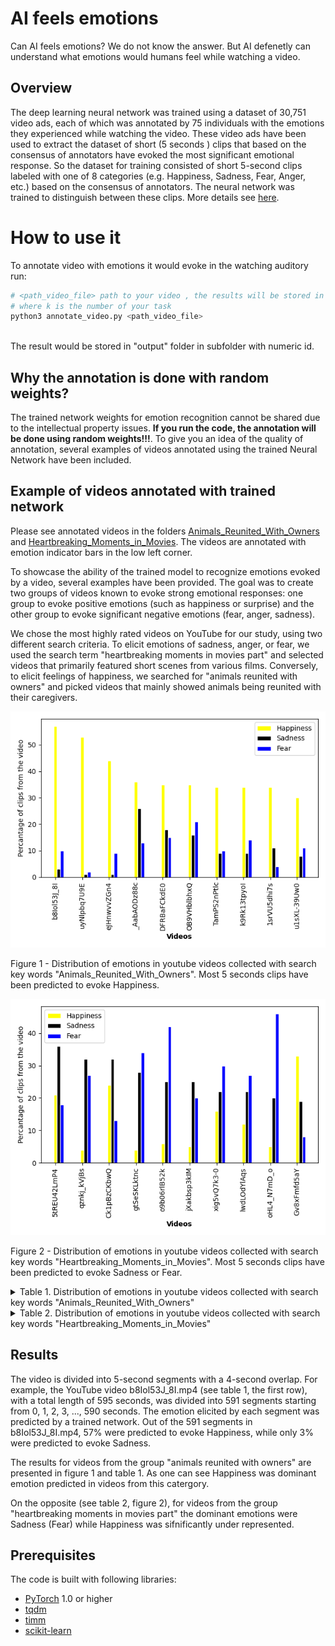 # AI feels emotions
Can AI feels emotions? We do not know the answer. 
But AI defenetly can understand what emotions would humans feel while watching a video.


## Overview

The deep learning neural network was trained using a dataset of 30,751 video ads, each of which was annotated by 75 individuals with the emotions they experienced while watching the video. 
These video ads have been used to extract the dataset of short (5 seconds ) clips that based on the consensus of annotators have evoked the most significant emotional response.
So the dataset for training consisted of short 5-second clips labeled with one of  8 categories (e.g. Happiness, Sadness, Fear, Anger, etc.) based on the consensus of annotators. 
The neural network was trained to distinguish between these clips. More details see [here](Adcumen.pdf).


# How to use it
To annotate video with emotions it would evoke in the watching auditory run:

```bash
# <path_video_file> path to your video , the results will be stored in "output/k/output.mp4" 
# where k is the number of your task
python3 annotate_video.py <path_video_file>
  
```
The result would be stored in "output" folder in subfolder with numeric id.

## Why the annotation is done with random weights?   
The trained network weights for emotion recognition cannot be shared due to the intellectual property issues. 
**If you run the code, the annotation will be done using random weights!!!**. 
To give you an idea of the quality of annotation, several examples of videos annotated using the trained Neural Network have been included.
 

## Example of videos annotated with trained network 

Please see annotated videos in the folders  [Animals_Reunited_With_Owners](Animals_Reunited_With_Owners) and [Heartbreaking_Moments_in_Movies](Heartbreaking_Moments_in_Movies).
The videos are annotated with emotion indicator bars in the low left corner.  

To showcase the ability of the trained model to recognize emotions evoked by a video, several examples have been provided. 
The goal was to create two groups of videos known to evoke strong emotional responses: 
one group to evoke positive emotions (such as happiness or surprise) 
and the other group to evoke significant negative emotions (fear, anger, sadness).

We chose the most highly rated videos on YouTube for our study, 
using two different search criteria. 
To elicit emotions of sadness, anger, or fear, we used the search term "heartbreaking moments in movies part" 
and selected videos that primarily featured short scenes from various films. 
Conversely, to elicit feelings of happiness, 
we searched for "animals reunited with owners" 
and picked videos that mainly showed animals being reunited with their caregivers.





![This is an image](figures/Animals_Reunited_With_Owners.png)
<p align = "left">
Figure 1 - Distribution of emotions in youtube videos collected with search key words "Animals_Reunited_With_Owners". Most 5 seconds clips have been predicted to evoke Happiness.
</p>



![This is an image](figures/Heartbreaking_Moments_in_Movies_PART.png)

<p align = "left">
Figure 2 - Distribution of emotions in youtube videos collected with search key words "Heartbreaking_Moments_in_Movies". Most 5 seconds clips have been predicted to evoke Sadness or Fear.
</p>


<details>
<summary>
Table 1. Distribution of emotions in youtube videos collected with search key words "Animals_Reunited_With_Owners"
</summary>
<p>

| Video           | Duration | Happiness | Sadness | Fear | Anger |
|-----------------|----------|-----------|---------|------|-------|
| b8Iol53J_8I.mp4 |      595 |        57 |       3 |   10 |    14 |
| uyNlpbq7U9E.mp4 |      485 |        53 |       1 |    2 |    11 |
| eJHnwvvZGn4.mp4 |      543 |        44 |       1 |    9 |    23 |
| _AabAODz88c.mp4 |      600 |        36 |      26 |   13 |    20 |
| DFRBaFCkdE0.mp4 |      460 |        35 |      18 |   15 |    25 |
| OB9VHblbhxQ.mp4 |      644 |        35 |      16 |   21 |    18 |
| TamPS2nPtlc.mp4 |      505 |        34 |       9 |   10 |    16 |
| k9Rk13tpyoI.mp4 |      738 |        34 |       9 |   14 |    26 |
| 1srVU5dhi7s.mp4 |      528 |        34 |      11 |    4 |    37 |
| u1sXL-39Uw0.mp4 |      602 |        30 |       8 |   11 |    30 |




</p>
</details>




<details>
<summary>
Table 2. Distribution of emotions in youtube videos collected with search key words "Heartbreaking_Moments_in_Movies"
</summary>
<p>

| Video           | Duration | Happiness | Sadness | Fear | Anger |
|-----------------|----------|-----------|---------|------|-------|
| 5tREU42LmP4.mp4 |      358 |        21 |      36 |   18 |    14 |
| qznkj_kVjBs.mp4 |      196 |         4 |      32 |   27 |    23 |
| Ck1pBzCKbwQ.mp4 |      313 |        24 |      32 |   13 |    14 |
| gtSeSKLktnc.mp4 |      544 |         4 |      28 |   34 |     7 |
| o9b06rlB52k.mp4 |      655 |         6 |      25 |   42 |    13 |
| jXakbsp3kIM.mp4 |      825 |         5 |      25 |   20 |    17 |
| xig5vQ7k3-0.mp4 |      368 |        16 |      22 |   30 |    21 |
| lwdLOdYlAqs.mp4 |      333 |        12 |      22 |   27 |    13 |
| oHL4_N7mD_o.mp4 |      701 |         5 |      20 |   46 |     7 |
| Gv8xFmfd5aY.mp4 |      377 |        33 |      19 |    8 |    22 |


</p>
</details>



## Results
The video is divided into 5-second segments with a 4-second overlap. 
For example, the YouTube video b8Iol53J_8I.mp4 (see table 1, the first row), with a total length of 595 seconds, was divided into 591 segments starting from 0, 1, 2, 3, ..., 590 seconds. 
The emotion elicited by each segment was predicted by a trained network. 
Out of the 591 segments in b8Iol53J_8I.mp4, 57% were predicted to evoke Happiness, while only 3% were predicted to evoke Sadness.

The results for videos from the group "animals reunited with owners" are presented in figure 1 and table 1. 
As one can see Happiness was dominant emotion predicted in videos from this catergory. 

On the opposite (see table 2, figure 2), for videos from the group "heartbreaking moments in movies part" the dominant emotions were Sadness (Fear) while Happiness was sifnificantly under represented.      

## Prerequisites

The code is built with following libraries:

- [PyTorch](https://pytorch.org/) 1.0 or higher
- [tqdm](https://github.com/tqdm/tqdm.git)
- [timm](https://github.com/rwightman/pytorch-image-models)
- [scikit-learn](https://scikit-learn.org/stable/)
